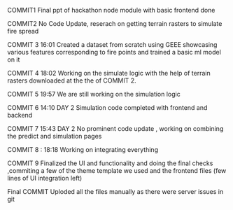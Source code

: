 COMMIT1 
Final ppt of hackathon 
node module with basic frontend done


COMMIT2
No Code Update, reserach on getting terrain rasters to simulate fire spread


COMMIT 3 16:01
Created a dataset from scratch using GEEE showcasing various features corresponding to fire points and trained a basic ml model on it 


COMMIT 4 18:02
Working on the simulate logic with the help of terrain rasters downloaded at the the of COMMIT 2.

COMMIT 5 19:57
We are still working on the simulation logic


COMMIT 6 14:10 DAY 2
Simulation code completed with frontend and backend 


COMMIT 7 15:43 DAY 2
No prominent code update , working on combining the predict and simulation pages


COMMIT 8 : 18:18 
Working on integrating everything 

COMMIT 9
Finalized the UI and functionality and doing the final checks ,commiting a few of the theme template we used and the frontend files (few lines of UI integration left)


Final COMMIT 
Uploded all the files manually as there were server issues in git 
